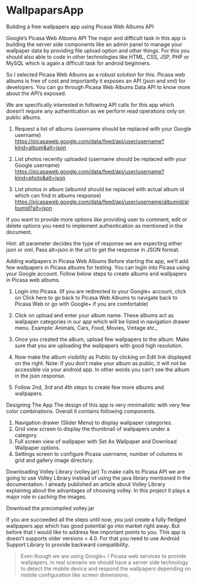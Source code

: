 WallpaparsApp
=============

Building a free wallpapers app using Picasa Web Albums API


Google’s Picasa Web Albums API
The major and difficult task in this app is building the server side components like an admin panel to manage your wallpaper data by providing file upload option and other things. For this you should also able to code in other technologies like HTML, CSS, JSP, PHP or MySQL which is again a difficult task for android beginners.

So I selected Picasa Web Albums as a robust solution for this. Picasa web albums is free of cost and importantly it exposes an API (json and xml) for developers. You can go through Picasa Web Albums Data API to know more about the API’s exposed.

We are specifically interested in following API calls for this app which doesn’t require any authentication as we perform read operations only on public albums.

1. Request a list of albums
(username should be replaced with your Google username)
https://picasaweb.google.com/data/feed/api/user/username?kind=album&alt=json

2. List photos recently uploaded
(username should be replaced with your Google username)
https://picasaweb.google.com/data/feed/api/user/username?kind=photo&alt=json

3. List photos in album
(albumid should be replaced with actual album id which can find in albums response)
https://picasaweb.google.com/data/feed/api/user/username/albumid/albumid?alt=json

If you want to provide more options like providing user to comment, edit or delete options you need to implement authentication as mentioned in the document.

Hint: alt parameter decides the type of response we are expecting either json or xml. Pass alt=json in the url to get the response in JSON format.

Adding wallpapers in Picasa Web Albums
Before starting the app, we’ll add few wallpapers in Picasa albums for testing. You can login into Picasa using your Google account. Follow below steps to create albums and wallpapers in Picasa web albums.

1. Login into Picasa.
(If you are redirected to your Google+ account, click on Click here to go back to Picasa Web Albums to navigate back to Picasa Web or go with Google+ if you are comfortable)

2. Click on upload and enter your album name. These albums act as wallpaper categories in our app which will be listed in navigation drawer menu. Example: Animals, Cars, Food, Movies, Vintage etc.,

3. Once you created the album, upload few wallpapers to the album. Make sure that you are uploading the wallpapers with good high resolution.

4. Now make the album visibility as Public by clicking on Edit link displayed on the right. Note: If you don’t make your album as public, it will not be accessible via your android app. In other words you can’t see the album in the json response.

5. Follow 2nd, 3rd and 4th steps to create few more albums and wallpapers.

Designing The App
The design of this app is very minimalistic with very few color combinations. Overall it contains following components.

1. Navigation drawer (Slider Menu) to display wallpaper categories.
2. Grid view screen to display the thumbnail of wallpapers under a category.
3. Full screen view of wallpaper with Set As Wallpaper and Download Wallpaper options.
4. Settings screen to configure Picasa username, number of columns in grid and gallery image directory.

Downloading Volley Library (volley.jar)
To make calls to Picasa API we are going to use Volley Library instead of using the java library mentioned in the documentation. I already published an article about Volley Library explaining about the advantages of choosing volley. In this project it plays a major role in caching the images.

Download the precompiled volley.jar


If you are succeeded all the steps until now, you just create a fully fledged wallpapers app which has good potential go into market right away. But before that I would like to address few important points to you.
This app is doesn’t supports older versions < 4.0. For that you need to use Android Support Library to provide backward compatibility.

> Even though we are using Google+ / Picasa web services to provide wallpapers, in real scenario we should have a server side technology to detect the mobile device and respond the wallpapers depending on mobile configuration like screen dimensions.






